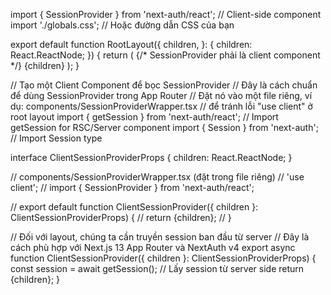 import { SessionProvider } from 'next-auth/react'; // Client-side component
import './globals.css'; // Hoặc đường dẫn CSS của bạn

export default function RootLayout({
  children,
}: {
  children: React.ReactNode;
}) {
  return (
    <html lang="en">
      <body>
        {/* SessionProvider phải là client component */}
        <ClientSessionProvider>
          {children}
        </ClientSessionProvider>
      </body>
    </html>
  );
}

// Tạo một Client Component để bọc SessionProvider
// Đây là cách chuẩn để dùng SessionProvider trong App Router
// Đặt nó vào một file riêng, ví dụ: components/SessionProviderWrapper.tsx
// để tránh lỗi "use client" ở root layout
import { getSession } from 'next-auth/react'; // Import getSession for RSC/Server component
import { Session } from 'next-auth'; // Import Session type

interface ClientSessionProviderProps {
  children: React.ReactNode;
}

// components/SessionProviderWrapper.tsx (đặt trong file riêng)
// 'use client';
// import { SessionProvider } from 'next-auth/react';

// export default function ClientSessionProvider({ children }: ClientSessionProviderProps) {
//   return <SessionProvider>{children}</SessionProvider>;
// }

// Đối với layout, chúng ta cần truyền session ban đầu từ server
// Đây là cách phù hợp với Next.js 13 App Router và NextAuth v4
export async function ClientSessionProvider({ children }: ClientSessionProviderProps) {
  const session = await getSession(); // Lấy session từ server side
  return <SessionProvider session={session}>{children}</SessionProvider>;
}